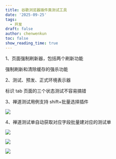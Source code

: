 ```yaml
---
title: 谷歌浏览器插件类测试工具
date: '2025-09-25'
tags:
  - 开发
draft: false
author: chenwenkun
toc: false
show_reading_time: true
---
```

1、页面强制刷新器，包括两个刷新功能

强制刷新和清除缓存的强杀功能

2、测试、预发、正式环境表示器

标识 tab 页面的三个状态测试不容易搞错

3、禅道测试用例支持 shift+批量选择插件

![](https://prod-files-secure.s3.us-west-2.amazonaws.com/c205fb54-92b2-4987-8be3-972b67d27acc/7ca8990d-2ef0-4ad6-8256-c807dbb8b3d5/image.png?X-Amz-Algorithm=AWS4-HMAC-SHA256&X-Amz-Content-Sha256=UNSIGNED-PAYLOAD&X-Amz-Credential=ASIAZI2LB466ZOXRZPU5%2F20251012%2Fus-west-2%2Fs3%2Faws4_request&X-Amz-Date=20251012T121838Z&X-Amz-Expires=3600&X-Amz-Security-Token=IQoJb3JpZ2luX2VjEIL%2F%2F%2F%2F%2F%2F%2F%2F%2F%2FwEaCXVzLXdlc3QtMiJGMEQCIB807%2F7T0EXuq3X1ydK80sfHfysXJojViH5KTs7X%2FSvuAiAc38R5FTSols8Fe%2FI%2FBEJKoFcVvG5Jusqfite7xSwZpyr%2FAwgrEAAaDDYzNzQyMzE4MzgwNSIM8%2Bj4cuqC0ELAubcbKtwDYyZRN2h%2BnBSLYiz7sBUrEyz0NtIb8Tg7KJP0eAvnjkkboohmsS9Y93F9SeKfPnOLV%2BlkxtltSuTafbl5uJn1h6q8nU1kfjnjbJo1DAyZzlk8oUmZIVg5CdmGm%2FAjxvvfh7dVvdlkUAmwLa9WVRty4NZJhP6%2FAoEKTgMDje6dh%2FyeKlOv79I%2Fc5Wv4MWPN2yKthfYXciiGzQlrV0shAq84DKWMDrcvbqCrs%2FPLP9NWO73VCTdc0lrG1fN6hnfob2BMG1OjG3lEy6vFTfXe6mDYzpngxzNIHDg5xGqcPUTGY%2F7LEY0WsbatVDdAtRKRDOlIBJ6G9nGQBuczImUaQz6n1xP3FZJcF6RPFaFbKVee8cxHx%2F7Uq0uXXr8T81Jfj1KbG9dEtnBF3VBrWIxutoL5HTH0KuNsXV180DFCyWSPaftrUB6KDJYjUzkMGXx96FoxVijxmbh4RjexUWR9nVN2QTpZAx2tcZgW%2F0dMprWFo3eGYo0jGwVhZSD7tDLDnOz8UNwhEWUB3LgS80ucheb5X%2FIYpXkw1Pyf3NcpcXZh73irdzipiHNpeg8BuQZaqHqOlxtnxSWDJH3G9jcTo6f6rIaq%2BkZOWXJFCpN9Kl7Yq0F1%2F%2B0b5tFADWa1%2F8wpPqtxwY6pgGuk49J8AoDdzxCiPtCZR5S8MrXUe9GKFhJJT%2FuY4fQ885SGRCm2myJmLUqViVDK0cA%2BiXX6lBlKJvmeQS43ywpDi%2BhOeh%2BhyLMZ68fNGpAogNNVnzrouQesuBe1sYCzKjp8IfJ6ia%2Fb1Urk15WJ9fPklIHShay4v95lWROluPtY4IvxenTZMU8Nw7yXphJhY3EmB8Q8aO0zQlwPsSU%2BdNHyQ0xFHN8&X-Amz-Signature=1cbb33bca08f6f5a76665f759e2085f3b554b9a31807610a021fbbb75bccb663&X-Amz-SignedHeaders=host&x-amz-checksum-mode=ENABLED&x-id=GetObject)

4、禅道测试单自动获取对应字段批量建对应的测试单

![](https://prod-files-secure.s3.us-west-2.amazonaws.com/c205fb54-92b2-4987-8be3-972b67d27acc/1ea39b01-dd1c-4a56-bb09-4fe87447f5c7/image.png?X-Amz-Algorithm=AWS4-HMAC-SHA256&X-Amz-Content-Sha256=UNSIGNED-PAYLOAD&X-Amz-Credential=ASIAZI2LB466ZOXRZPU5%2F20251012%2Fus-west-2%2Fs3%2Faws4_request&X-Amz-Date=20251012T121838Z&X-Amz-Expires=3600&X-Amz-Security-Token=IQoJb3JpZ2luX2VjEIL%2F%2F%2F%2F%2F%2F%2F%2F%2F%2FwEaCXVzLXdlc3QtMiJGMEQCIB807%2F7T0EXuq3X1ydK80sfHfysXJojViH5KTs7X%2FSvuAiAc38R5FTSols8Fe%2FI%2FBEJKoFcVvG5Jusqfite7xSwZpyr%2FAwgrEAAaDDYzNzQyMzE4MzgwNSIM8%2Bj4cuqC0ELAubcbKtwDYyZRN2h%2BnBSLYiz7sBUrEyz0NtIb8Tg7KJP0eAvnjkkboohmsS9Y93F9SeKfPnOLV%2BlkxtltSuTafbl5uJn1h6q8nU1kfjnjbJo1DAyZzlk8oUmZIVg5CdmGm%2FAjxvvfh7dVvdlkUAmwLa9WVRty4NZJhP6%2FAoEKTgMDje6dh%2FyeKlOv79I%2Fc5Wv4MWPN2yKthfYXciiGzQlrV0shAq84DKWMDrcvbqCrs%2FPLP9NWO73VCTdc0lrG1fN6hnfob2BMG1OjG3lEy6vFTfXe6mDYzpngxzNIHDg5xGqcPUTGY%2F7LEY0WsbatVDdAtRKRDOlIBJ6G9nGQBuczImUaQz6n1xP3FZJcF6RPFaFbKVee8cxHx%2F7Uq0uXXr8T81Jfj1KbG9dEtnBF3VBrWIxutoL5HTH0KuNsXV180DFCyWSPaftrUB6KDJYjUzkMGXx96FoxVijxmbh4RjexUWR9nVN2QTpZAx2tcZgW%2F0dMprWFo3eGYo0jGwVhZSD7tDLDnOz8UNwhEWUB3LgS80ucheb5X%2FIYpXkw1Pyf3NcpcXZh73irdzipiHNpeg8BuQZaqHqOlxtnxSWDJH3G9jcTo6f6rIaq%2BkZOWXJFCpN9Kl7Yq0F1%2F%2B0b5tFADWa1%2F8wpPqtxwY6pgGuk49J8AoDdzxCiPtCZR5S8MrXUe9GKFhJJT%2FuY4fQ885SGRCm2myJmLUqViVDK0cA%2BiXX6lBlKJvmeQS43ywpDi%2BhOeh%2BhyLMZ68fNGpAogNNVnzrouQesuBe1sYCzKjp8IfJ6ia%2Fb1Urk15WJ9fPklIHShay4v95lWROluPtY4IvxenTZMU8Nw7yXphJhY3EmB8Q8aO0zQlwPsSU%2BdNHyQ0xFHN8&X-Amz-Signature=b4425a92691086070304f4c8634948d645c4148e52437cd81bc196710df9f07a&X-Amz-SignedHeaders=host&x-amz-checksum-mode=ENABLED&x-id=GetObject)

![](https://prod-files-secure.s3.us-west-2.amazonaws.com/c205fb54-92b2-4987-8be3-972b67d27acc/fa727f1d-546c-42aa-9508-d8d3d1275bcd/image.png?X-Amz-Algorithm=AWS4-HMAC-SHA256&X-Amz-Content-Sha256=UNSIGNED-PAYLOAD&X-Amz-Credential=ASIAZI2LB466ZOXRZPU5%2F20251012%2Fus-west-2%2Fs3%2Faws4_request&X-Amz-Date=20251012T121838Z&X-Amz-Expires=3600&X-Amz-Security-Token=IQoJb3JpZ2luX2VjEIL%2F%2F%2F%2F%2F%2F%2F%2F%2F%2FwEaCXVzLXdlc3QtMiJGMEQCIB807%2F7T0EXuq3X1ydK80sfHfysXJojViH5KTs7X%2FSvuAiAc38R5FTSols8Fe%2FI%2FBEJKoFcVvG5Jusqfite7xSwZpyr%2FAwgrEAAaDDYzNzQyMzE4MzgwNSIM8%2Bj4cuqC0ELAubcbKtwDYyZRN2h%2BnBSLYiz7sBUrEyz0NtIb8Tg7KJP0eAvnjkkboohmsS9Y93F9SeKfPnOLV%2BlkxtltSuTafbl5uJn1h6q8nU1kfjnjbJo1DAyZzlk8oUmZIVg5CdmGm%2FAjxvvfh7dVvdlkUAmwLa9WVRty4NZJhP6%2FAoEKTgMDje6dh%2FyeKlOv79I%2Fc5Wv4MWPN2yKthfYXciiGzQlrV0shAq84DKWMDrcvbqCrs%2FPLP9NWO73VCTdc0lrG1fN6hnfob2BMG1OjG3lEy6vFTfXe6mDYzpngxzNIHDg5xGqcPUTGY%2F7LEY0WsbatVDdAtRKRDOlIBJ6G9nGQBuczImUaQz6n1xP3FZJcF6RPFaFbKVee8cxHx%2F7Uq0uXXr8T81Jfj1KbG9dEtnBF3VBrWIxutoL5HTH0KuNsXV180DFCyWSPaftrUB6KDJYjUzkMGXx96FoxVijxmbh4RjexUWR9nVN2QTpZAx2tcZgW%2F0dMprWFo3eGYo0jGwVhZSD7tDLDnOz8UNwhEWUB3LgS80ucheb5X%2FIYpXkw1Pyf3NcpcXZh73irdzipiHNpeg8BuQZaqHqOlxtnxSWDJH3G9jcTo6f6rIaq%2BkZOWXJFCpN9Kl7Yq0F1%2F%2B0b5tFADWa1%2F8wpPqtxwY6pgGuk49J8AoDdzxCiPtCZR5S8MrXUe9GKFhJJT%2FuY4fQ885SGRCm2myJmLUqViVDK0cA%2BiXX6lBlKJvmeQS43ywpDi%2BhOeh%2BhyLMZ68fNGpAogNNVnzrouQesuBe1sYCzKjp8IfJ6ia%2Fb1Urk15WJ9fPklIHShay4v95lWROluPtY4IvxenTZMU8Nw7yXphJhY3EmB8Q8aO0zQlwPsSU%2BdNHyQ0xFHN8&X-Amz-Signature=e44a567a0cbb207541396eeefa9277ed7debcc361cec26b83af3bda459fb686d&X-Amz-SignedHeaders=host&x-amz-checksum-mode=ENABLED&x-id=GetObject)

![](https://prod-files-secure.s3.us-west-2.amazonaws.com/c205fb54-92b2-4987-8be3-972b67d27acc/2a374ca8-3be3-4978-8ee1-2331f1db0267/image.png?X-Amz-Algorithm=AWS4-HMAC-SHA256&X-Amz-Content-Sha256=UNSIGNED-PAYLOAD&X-Amz-Credential=ASIAZI2LB466ZOXRZPU5%2F20251012%2Fus-west-2%2Fs3%2Faws4_request&X-Amz-Date=20251012T121838Z&X-Amz-Expires=3600&X-Amz-Security-Token=IQoJb3JpZ2luX2VjEIL%2F%2F%2F%2F%2F%2F%2F%2F%2F%2FwEaCXVzLXdlc3QtMiJGMEQCIB807%2F7T0EXuq3X1ydK80sfHfysXJojViH5KTs7X%2FSvuAiAc38R5FTSols8Fe%2FI%2FBEJKoFcVvG5Jusqfite7xSwZpyr%2FAwgrEAAaDDYzNzQyMzE4MzgwNSIM8%2Bj4cuqC0ELAubcbKtwDYyZRN2h%2BnBSLYiz7sBUrEyz0NtIb8Tg7KJP0eAvnjkkboohmsS9Y93F9SeKfPnOLV%2BlkxtltSuTafbl5uJn1h6q8nU1kfjnjbJo1DAyZzlk8oUmZIVg5CdmGm%2FAjxvvfh7dVvdlkUAmwLa9WVRty4NZJhP6%2FAoEKTgMDje6dh%2FyeKlOv79I%2Fc5Wv4MWPN2yKthfYXciiGzQlrV0shAq84DKWMDrcvbqCrs%2FPLP9NWO73VCTdc0lrG1fN6hnfob2BMG1OjG3lEy6vFTfXe6mDYzpngxzNIHDg5xGqcPUTGY%2F7LEY0WsbatVDdAtRKRDOlIBJ6G9nGQBuczImUaQz6n1xP3FZJcF6RPFaFbKVee8cxHx%2F7Uq0uXXr8T81Jfj1KbG9dEtnBF3VBrWIxutoL5HTH0KuNsXV180DFCyWSPaftrUB6KDJYjUzkMGXx96FoxVijxmbh4RjexUWR9nVN2QTpZAx2tcZgW%2F0dMprWFo3eGYo0jGwVhZSD7tDLDnOz8UNwhEWUB3LgS80ucheb5X%2FIYpXkw1Pyf3NcpcXZh73irdzipiHNpeg8BuQZaqHqOlxtnxSWDJH3G9jcTo6f6rIaq%2BkZOWXJFCpN9Kl7Yq0F1%2F%2B0b5tFADWa1%2F8wpPqtxwY6pgGuk49J8AoDdzxCiPtCZR5S8MrXUe9GKFhJJT%2FuY4fQ885SGRCm2myJmLUqViVDK0cA%2BiXX6lBlKJvmeQS43ywpDi%2BhOeh%2BhyLMZ68fNGpAogNNVnzrouQesuBe1sYCzKjp8IfJ6ia%2Fb1Urk15WJ9fPklIHShay4v95lWROluPtY4IvxenTZMU8Nw7yXphJhY3EmB8Q8aO0zQlwPsSU%2BdNHyQ0xFHN8&X-Amz-Signature=aa2a48a14808441f988451cf6dff2433ef9d39095f33106e3eacfe252b8bb446&X-Amz-SignedHeaders=host&x-amz-checksum-mode=ENABLED&x-id=GetObject)
